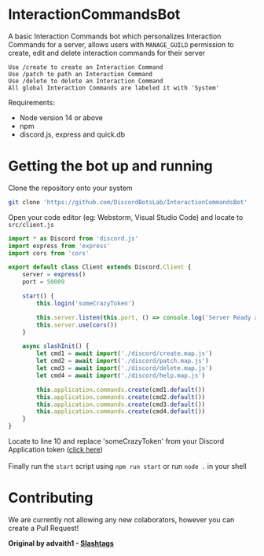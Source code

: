 # InteractionCommandsBot
A basic Interaction Commands bot which personalizes Interaction Commands for a server,
allows users with `MANAGE_GUILD` permission to create, edit and delete interaction commands for their server

```
Use /create to create an Interaction Command
Use /patch to path an Interaction Command
Use /delete to delete an Interaction Command
All global Interaction Commands are labeled it with 'System'
```

Requirements:
- Node version 14 or above
- npm
- discord.js, express and quick.db

# Getting the bot up and running
Clone the repository onto your system

```sh
git clone 'https://github.com/DiscordBotsLab/InteractionCommandsBot'
```
Open your code editor (eg: Webstorm, Visual Studio Code) and locate to `src/client.js`
```js
import * as Discord from 'discord.js'
import express from 'express'
import cors from 'cors'

export default class Client extends Discord.Client {
    server = express()
    port = 50009

    start() {
        this.login('someCrazyToken')

        this.server.listen(this.port, () => console.log('Server Ready at ' + this.port))
        this.server.use(cors())
    }

    async slashInit() {
        let cmd1 = await import('./discord/create.map.js')
        let cmd2 = await import('./discord/patch.map.js')
        let cmd3 = await import('./discord/delete.map.js')
        let cmd4 = await import('./discord/help.map.js')

        this.application.commands.create(cmd1.default())
        this.application.commands.create(cmd2.default())
        this.application.commands.create(cmd3.default())
        this.application.commands.create(cmd4.default())
    }
}
```
Locate to line 10 and replace 'someCrazyToken' from your Discord Application token ([click here](https://developers.discord.com))<br><br>
Finally run the `start` script using `npm run start` or run `node .` in your shell

# Contributing
We are currently not allowing any new colaborators, however you can create a Pull Request!

**Original by advaith1 - [Slashtags](https://github.com/advaith1/slashtags)**
